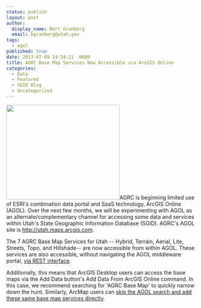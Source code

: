 ```yaml
---
status: publish
layout: post
author:
  display_name: Bert Granberg
  email: bgranberg@utah.gov
tags:
  - agol
published: true
date: 2013-07-09 14:34:21 -0600
title: AGRC Base Map Services Now Accessible via ArcGIS Online
categories:
  - Data
  - Featured
  - SGID Blog
  - Uncategorized
---
```

<p><a href="{{ "/downloads/AGOLBaseMapSearch.png" | prepend: site.baseurl }}"><img src="{{ "/images/AGOLBaseMapSearch-300x250.png" | prepend: site.baseurl }}" alt="" title="AGOLBaseMapSearch" width="300" height="250" class="inline-text-left" /></a>AGRC is beginning limited use of ESRI's combination data portal and SaaS technology, ArcGIS Online (AGOL). Over the next few months, we will be experimenting with AGOL as an alternate/complementary channel for accessing some data and services within Utah's State Geographic Information Database (SGID). AGRC's AGOL site is <a href="http://utah.maps.arcgis.com">http://utah.maps.arcgis.com</a>.</p>
<p>The 7 AGRC Base Map Services for Utah -- Hybrid, Terrain, Aerial, Lite, Streets, Topo, and Hillshade-- are now accessible from within AGOL. These services are also accessible, without navigating the AGOL middleware portal, <a href="{{ "/developer/base-maps/" | prepend: site.baseurl }}">via REST interface</a>.</p>
<p>Additionally, this means that ArcGIS Desktop users can access the base maps via the Add Data button's Add Data From ArcGIS Online command. In this case, we recommend searching for 'AGRC Base Map' to quickly narrow down the hunt. Similarly, ArcMap users can <a href="{{ "/data/sgid-base-map-services-arcmap/" | prepend: site.baseurl }}">skip the AGOL search and add these same base map services directly</a>.</p>

